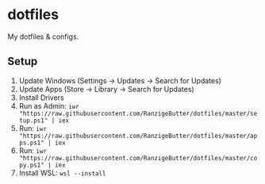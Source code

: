 # dotfiles

My dotfiles & configs.

## Setup

1. Update Windows (Settings -> Updates -> Search for Updates)
2. Update Apps (Store -> Library -> Search for Updates)
3. Install Drivers
4. Run as Admin: `iwr "https://raw.githubusercontent.com/RanzigeButter/dotfiles/master/setup.ps1" | iex`
5. Run: `iwr "https://raw.githubusercontent.com/RanzigeButter/dotfiles/master/apps.ps1" | iex`
6. Run: `iwr "https://raw.githubusercontent.com/RanzigeButter/dotfiles/master/copy.ps1" | iex`
7. Install WSL: `wsl --install`
